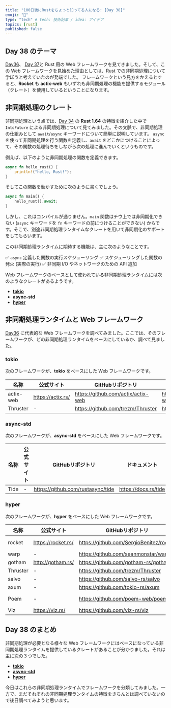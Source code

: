 ```yaml
---
title: "100日後にRustをちょっと知ってる人になる: [Day 38]"
emoji: "🦀"
type: "tech" # tech: 技術記事 / idea: アイデア
topics: [rust]
published: false
---
```

## Day 38 のテーマ

[Day36](https://zenn.dev/shinyay/articles/hello-rust-day036)、 [Day 37](https://zenn.dev/shinyay/articles/hello-rust-day037)と Rust 用の Web フレームワークを見てきました。そして、この Web フレームワークを見始めた理由としては、Rust での非同期処理について学ぼうと考えていたのが発端でした。
フレームワークという見方をかえるとすると、**Rocket** も **actix-web** もいずれも非同期処理の機能を提供するモジュール（クレート）を使用しているということになります。

## 非同期処理のクレート

非同期処理という点では、[Day 34](https://zenn.dev/shinyay/articles/hello-rust-day034) の **Rust 1.64** の特徴を紹介した中で `IntoFuture` による非同期処理について見てみました。その文脈で、非同期処理の仕組みとして `await`/`async` キーワードについて簡単に説明しています。
`async` を使って非同期処理を行う関数を定義し、`await` をどこかにつけることによって、その関数の処理待ちをしながら次の処理に進んでいくというものです。

例えば、以下のように非同期処理の関数を定義できます。

```rust
async fn hello_rust() {
    println!("hello, Rust!");
}
```

そしてこの関数を動かすために次のように書くでしょう。

```rust
async fn main() {
    hello_rust().await;
}
```

しかし、これはコンパイルが通りません。`main` 関数はチウ上では非同期化できない (`async` キーワードを `fn` キーワードの前につけることができない) からです。そこで、別途非同期処理ランタイムなクレートを用いて非同期化のサポートをしてもらいます。

この非同期処理ランタイムに期待する機能は、主に次のようなことです。

✅ `async` 定義した関数の実行スケジューリング
✅ スケジューリングした関数の発火 (実際の実行)
✅ 非同期 I/O やネットワークのための API 追加

Web フレームワークのベースとして使われている非同期処理ランタイムには次のようなクレートがあるようです。

- **[tokio](https://tokio.rs/)**
- **[async-std](https://book.async.rs/)**
- **[hyper](https://hyper.rs/)**

## 非同期処理ランタイムと Web フレームワーク

[Day36](https://zenn.dev/shinyay/articles/hello-rust-day036) に代表的な Web フレームワークを調べてみました。ここでは、そのフレームワークが、どの非同期処理ランタイムをベースにしているか、調べて見ました。

### tokio

次のフレームワークが、**tokio** をベースにした Web フレームワークです。

|名称|公式サイト|GitHubリポジトリ|ドキュメント|
|---|--------|---------------|----------|
|actix-web|https://actix.rs/|https://github.com/actix/actix-web|https://docs.rs/actix-web/latest/actix_web/|
|Thruster|-|https://github.com/trezm/Thruster|https://docs.rs/thruster|

### async-std

次のフレームワークが、**async-std** をベースにした Web フレームワークです。

|名称|公式サイト|GitHubリポジトリ|ドキュメント|
|---|--------|---------------|----------|
|Tide|-|https://github.com/rustasync/tide|https://docs.rs/tide|

### hyper

次のフレームワークが、**hyper** をベースにした Web フレームワークです。

|名称|公式サイト|GitHubリポジトリ|ドキュメント|
|---|--------|---------------|----------|
|rocket|https://rocket.rs/|https://github.com/SergioBenitez/rocket|https://rocket.rs/v0.5-rc/guide/introduction/|
|warp|-|https://github.com/seanmonstar/warp|https://docs.rs/warp/|
|gotham|http://gotham.rs/|https://github.com/gotham-rs/gotham/|https://docs.rs/gotham/|
|Thruster|-|https://github.com/trezm/Thruster|https://docs.rs/thruster|
|salvo|-|https://github.com/salvo-rs/salvo|https://docs.rs/salvo/|
|axum|-|https://github.com/tokio-rs/axum|https://docs.rs/axum|
|Poem|-|https://github.com/poem-web/poem|https://github.com/poem-web/poem/blob/master/poem/README.md|
|Viz|https://viz.rs/|https://github.com/viz-rs/viz|https://docs.rs/viz/|

## Day 38 のまとめ

非同期処理が必要となる様々な Web フレームワークにはベースになっている非同期処理ランタイムを提供しているクレートがあることが分かりました。それは主に次の３つでした。

- **[tokio](https://tokio.rs/)**
- **[async-std](https://book.async.rs/)**
- **[hyper](https://hyper.rs/)**

今日はこれらの非同期処理ランタイムでフレームワークを分類してみました。一方で、まだそれぞれの非同期処理ランタイムの特徴をきちんとは調べていないので後日調べてみようと思います。

